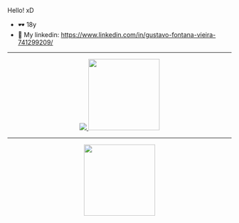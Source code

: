 Hello! xD
- 🕶  18y
- 👀 My linkedin: https://www.linkedin.com/in/gustavo-fontana-vieira-741299209/
 <div>
 <hr>
  <a href="https://github.com/gustavofontanavieira">
   <p align="center"> <img src="https://github-readme-stats.vercel.app/api/top-langs/?username=gustavofontanavieira&layout=compact&theme=midnight-purple"/>
    <img height="160em" src="https://github-readme-stats.vercel.app/api?username=gustavofontanavieira&show_icons=true&theme=midnight-purple&include_all_commits=true&count_private=true"/>
   </p>
   <hr>
   <p align="center">
    <img height="160em" src="https://github-readme-streak-stats.herokuapp.com/?user=gustavofontanavieira&theme=midnight-purple#version3"/>
   </p>
</div>
